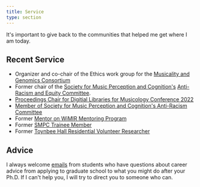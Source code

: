 ```yaml
---
title: Service
type: section
---
```


It's important to give back to the communities that helped me get where I am today. 

## Recent Service 

* Organizer and co-chair of the Ethics work group for the [Musicality and Genomics Consortium](https://www.mcg.uva.nl/musicgens/index.html) 
* Former chair of the [Society for Music Perception and Cognition's](https://www.musicperception.org/) [Anti-Racism and Equity Committee](https://musicperception.org/smpc-arec.html).
* [Proceedings Chair for Digitial Libraries for Musicology Conference 2022](https://dlfm.web.ox.ac.uk/9th-international-conference-on-digital-libraries-for-musicology)
* [Member of Society for Music Perception and Cognition's Anti-Racism Committee](https://www.musicperception.org/)
* Former [Mentor on WiMIR Mentoring Program](https://wimir.wordpress.com/mentoring-program/)
* Former [SMPC Trainee Member](https://davidjohnbaker.rbind.io/posts/2019-07-31-smpc-for-students/smpc-for-students/)
* Former [Toynbee Hall Residential Volunteer Researcher](https://davidjohnbaker.rbind.io/posts/2019-06-14-thank-you-toynbee/thank-you-toynbee/)

## Advice

I always welcome [emails](mailto:davidjohnbaker1@gmail.com) from students who have questions about career advice from applying to graduate school to what you might do after your Ph.D.
If I can't help you, I will try to direct you to someone who can.